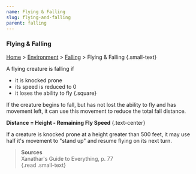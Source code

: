 ```yaml
---
name: Flying & Falling
slug: flying-and-falling
parent: falling
---
```

### Flying & Falling
[Home](dm-operations-center) > [Environment](environment) > [Falling](falling) > Flying & Falling {.small-text}

A flying creature is falling if
- it is knocked prone
- its speed is reduced to 0
- it loses the ability to fly
{.square}

If the creature begins to fall, but has not lost the ability to fly and has movement left, it can use this movement to reduce the total fall distance.

**Distance = Height - Remaining Fly Speed** {.text-center}

If a creature is knocked prone at a height greater than 500 feet, it may use half it's movement to "stand up" and resume flying on its next turn.

> **Sources** <br/>
> Xanathar's Guide to Everything, p. 77<br/>
{.read .small-text}


